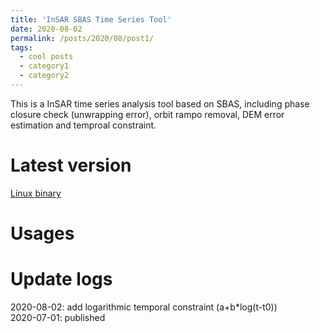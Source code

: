 ```yaml
---
title: 'InSAR SBAS Time Series Tool'
date: 2020-08-02
permalink: /posts/2020/08/post1/
tags:
  - cool posts
  - category1
  - category2
---
```


This is a InSAR time series analysis tool based on SBAS, including phase closure check (unwrapping error), orbit rampo removal, DEM error estimation and temproal constraint. 

Latest version
======
[Linux binary](https://newcastle-my.sharepoint.com/:u:/r/personal/nyc40_newcastle_ac_uk/Documents/software/InSARTimeSeries.zip?csf=1&web=1&e=bdmXWF)


Usages
======


Update logs
======
2020-08-02: add logarithmic temporal constraint (a+b*log(t-t0))  
2020-07-01: published  
